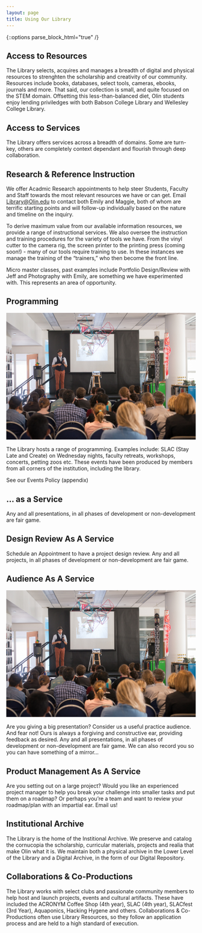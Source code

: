 ```yaml
---
layout: page
title: Using Our Library
---
```

{::options parse_block_html="true" /}

<div class="fl w-100 fl w-70-ns pr4-ns pl2-m pr0">

## Access to Resources

The Library selects, acquires and manages a breadth of digital and physical resources to strenghten the scholarship and creativity of our community.  Resources include books, databases, select tools, cameras, ebooks, journals and more. That said, our collection is small, and quite focused on the STEM domain. Offsetting this less-than-balanced diet, Olin students enjoy lending priviledges with both Babson College Library and Wellesley College Library.

## Access to Services

The Library offers services across a breadth of domains. Some are turn-key, others are completely context dependant and flourish through deep collaboration.

## Research & Reference Instruction

We offer Acadmic Research appointments to help steer Students, Faculty and Staff towards the most relevant resources we have or can get.  Email Library@Olin.edu to contact both Emily and Maggie, both of whom are terrific starting points and will follow-up individually based on the nature and timeline on the inquiry.

To derive maximum value from our available information resources, we provide a range of instructional services. We also oversee the instruction and training procedures for the variety of tools we have. From the vinyl cutter to the camera rig, the screen printer to the printing press (coming soon!) - many of our tools require training to use.  In these instances we manage the training of the “trainers,” who then become the front line.

Micro master classes, past examples include Portfolio Design/Review with Jeff and Photography with Emily, are something we have experimented with. This represents an area of opportunity.

## Programming

![photo of carmen papalia talk, Olin college Library 2015](/assets/img/papalia-talk.jpg)

The Library hosts a range of programming. Examples include: SLAC (Stay Late and Create) on Wednesday nights, faculty retreats, workshops, concerts, petting zoos etc. These events have been produced by members from all corners of the institution, including the library.

See our Events Policy (appendix)



## ... as a Service

Any and all presentations, in all phases of development or non-development are fair game.

## Design Review As A Service

Schedule an Appointment to have a project design review.  Any and all projects, in all phases of development or non-development are fair game.

## Audience As A Service

![photo of carmen papalia talk, Olin college Library 2015](/assets/img/papalia-talk.jpg)

Are you giving a big presentation?  Consider us a useful practice audience. And fear not! Ours is always a forgiving and constructive ear, providing feedback as desired. Any and all presentations, in all phases of development or non-development are fair game. We can also record you so you can have something of a mirror…

## Product Management As A Service

Are you setting out on a large project?  Would you like an experienced project manager to help you break your challenge into smaller tasks and put them on a roadmap? Or perhaps you’re a team and want to review your roadmap/plan with an impartial ear. Email us!

## Institutional Archive

The Library is the home of the Institional Archive.  We preserve and catalog the cornucopia the scholarship, curricular materials, projects and realia that make Olin what it is.  We maintain both a physical archive in the Lower Level of the Library and a Digital Archive, in the form of our Digital Repository.

## Collaborations & Co-Productions

The Library works with select clubs and passionate community members to help host and launch projects, events and cultural artifacts.  These have included the ACRONYM Coffee Shop (4th year), SLAC (4th year), SLACfest (3rd Year), Aquaponics, Hacking Hygene and others.  Collaborations & Co-Productions often use Library Resources, so they follow an application process and are held to a high standard of execution.

</div>
